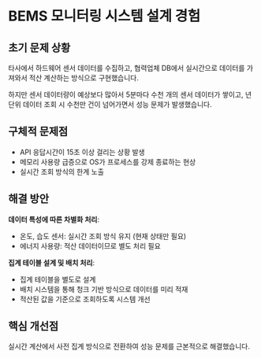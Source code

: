 # BEMS 모니터링 시스템 설계 경험

## 초기 문제 상황

타사에서 하드웨어 센서 데이터를 수집하고, 협력업체 DB에서 실시간으로 데이터를 가져와서 적산 계산하는 방식으로 구현했습니다.

하지만 센서 데이터량이 예상보다 많아서 5분마다 수천 개의 센서 데이터가 쌓이고, 년 단위 데이터 조회 시 수천만 건이 넘어가면서 성능 문제가 발생했습니다.

## 구체적 문제점

- API 응답시간이 15초 이상 걸리는 상황 발생
- 메모리 사용량 급증으로 OS가 프로세스를 강제 종료하는 현상
- 실시간 조회 방식의 한계 노출

## 해결 방안

**데이터 특성에 따른 차별화 처리**:
- 온도, 습도 센서: 실시간 조회 방식 유지 (현재 상태만 필요)
- 에너지 사용량: 적산 데이터이므로 별도 처리 필요

**집계 테이블 설계 및 배치 처리**:
- 집계 테이블을 별도로 설계
- 배치 시스템을 통해 청크 기반 방식으로 데이터를 미리 적재
- 적산된 값을 기준으로 조회하도록 시스템 개선

## 핵심 개선점

실시간 계산에서 사전 집계 방식으로 전환하여 성능 문제를 근본적으로 해결했습니다.